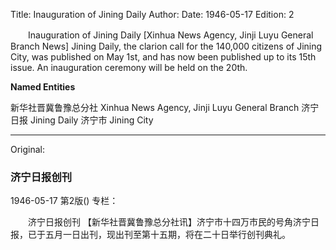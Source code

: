Title: Inauguration of Jining Daily
Author: 
Date: 1946-05-17
Edition: 2

　　Inauguration of Jining Daily
    [Xinhua News Agency, Jinji Luyu General Branch News] Jining Daily, the clarion call for the 140,000 citizens of Jining City, was published on May 1st, and has now been published up to its 15th issue. An inauguration ceremony will be held on the 20th.




**Named Entities**


新华社晋冀鲁豫总分社	Xinhua News Agency, Jinji Luyu General Branch
济宁日报	Jining Daily
济宁市	Jining City



<hr /> 

Original: 


### 济宁日报创刊

1946-05-17
第2版()
专栏：

　　济宁日报创刊
    【新华社晋冀鲁豫总分社讯】济宁市十四万市民的号角济宁日报，已于五月一日出刊，现出刊至第十五期，将在二十日举行创刊典礼。
